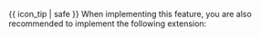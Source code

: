 {{ icon_tip | safe }} When implementing this feature, you are also recommended to implement the following extension:

<panel header="**{{ name }}**">
<include src="extensions.mbdf#{{ target }}" />
</panel>